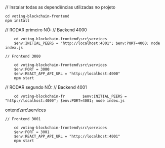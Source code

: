 // Instalar todas as dependências utilizadas no projeto

    cd voting-blockchain-frontend
    npm install

// RODAR primeiro NÓ:
    // Backend 4000

        cd voting-blockchain-frontend\src\services
        $env:INITIAL_PEERS = "http://localhost:4001"; $env:PORT=4000; node index.js

    // Frontend 3000

        cd voting-blockchain-frontend\src\services
        $env:PORT = 3000
        $env:REACT_APP_API_URL = "http://localhost:4000"
        npm start


// RODAR segundo NÓ:
    // Backend 4001

        cd voting-blockchain-fr        $env:INITIAL_PEERS = "http://localhost:4000"; $env:PORT=4001; node index.js
ontend\src\services

    // Frontend 3001

        cd voting-blockchain-frontend\src\services
        $env:PORT = 3001
        $env:REACT_APP_API_URL = "http://localhost:4001"
        npm start